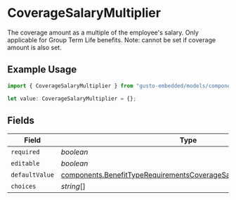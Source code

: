 # CoverageSalaryMultiplier

The coverage amount as a multiple of the employee's salary. Only applicable for Group Term Life benefits. Note: cannot be set if coverage amount is also set.

## Example Usage

```typescript
import { CoverageSalaryMultiplier } from "gusto-embedded/models/components";

let value: CoverageSalaryMultiplier = {};
```

## Fields

| Field                                                                                                                                                            | Type                                                                                                                                                             | Required                                                                                                                                                         | Description                                                                                                                                                      |
| ---------------------------------------------------------------------------------------------------------------------------------------------------------------- | ---------------------------------------------------------------------------------------------------------------------------------------------------------------- | ---------------------------------------------------------------------------------------------------------------------------------------------------------------- | ---------------------------------------------------------------------------------------------------------------------------------------------------------------- |
| `required`                                                                                                                                                       | *boolean*                                                                                                                                                        | :heavy_minus_sign:                                                                                                                                               | N/A                                                                                                                                                              |
| `editable`                                                                                                                                                       | *boolean*                                                                                                                                                        | :heavy_minus_sign:                                                                                                                                               | N/A                                                                                                                                                              |
| `defaultValue`                                                                                                                                                   | [components.BenefitTypeRequirementsCoverageSalaryMultiplierDefaultValue](../../models/components/benefittyperequirementscoveragesalarymultiplierdefaultvalue.md) | :heavy_minus_sign:                                                                                                                                               | N/A                                                                                                                                                              |
| `choices`                                                                                                                                                        | *string*[]                                                                                                                                                       | :heavy_minus_sign:                                                                                                                                               | N/A                                                                                                                                                              |